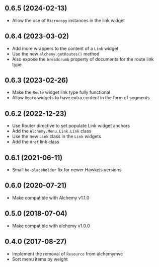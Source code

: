 ## 0.6.5 (2024-02-13)

* Allow the use of `Microcopy` instances in the link widget

## 0.6.4 (2023-03-02)

* Add more wrappers to the content of a `Link` widget
* Use the new `alchemy.getRoutes()` method
* Also expose the `breadcrumb` property of documents for the route link type

## 0.6.3 (2023-02-26)

* Make the `Route` widget link type fully functional
* Allow `Route` widgets to have extra content in the form of segments

## 0.6.2 (2022-12-23)

* Use Router directive to set populate Link widget anchors
* Add the `Alchemy.Menu.Link.Link` class
* Use the new `Link` class in the `Link` widgets
* Add the `Href` link class

## 0.6.1 (2021-06-11)

* Small `he-placeholder` fix for newer Hawkejs versions

## 0.6.0 (2020-07-21)

* Make compatible with Alchemy v1.1.0

## 0.5.0 (2018-07-04)

* Make compatible with alchemy v1.0.0

## 0.4.0 (2017-08-27)

* Implement the removal of `Resource` from alchemymvc
* Sort menu items by weight